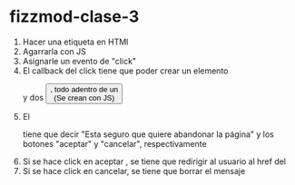 # fizzmod-clase-3

1) Hacer una etiqueta <a> en HTMl
2) Agarrarla con JS
3) Asignarle un evento de "click"
4) El callback del click tiene que poder crear un elemento <p> y dos <button>, todo adentro de un <div> (Se crean con JS)
5) El <p> tiene que decir "Esta seguro que quiere abandonar la página" y los botones "aceptar" y "cancelar", respectivamente
6) Si se hace click en aceptar , se tiene que redirigir al usuario al href del <a>
7) Si se hace click en cancelar, se tiene que borrar el mensaje 
